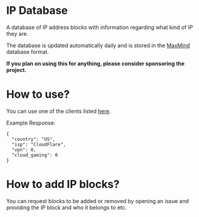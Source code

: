 # IP Database
A database of IP address blocks with information regarding what kind of IP they are.

The database is updated automatically daily and is stored in the [MaxMind](https://blog.maxmind.com/2015/09/building-your-own-mmdb-database-for-fun-and-profit) database format.

**If you plan on using this for anything, please consider sponsoring the project.**

# How to use?
You can use one of the clients listed [here](https://dev.maxmind.com/geoip/docs/databases?lang=en#api-clients).

Example Response:
```
{
  "country": "US",
  "isp": "CloudFlare",
  "vpn": 0,
  "cloud_gaming": 0
}
```

# How to add IP blocks?
You can request blocks to be added or removed by opening an issue and providing the IP block and who it belongs to etc.
